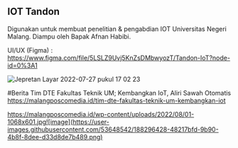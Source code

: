 ## IOT Tandon
Digunakan untuk membuat penelitian & pengabdian IOT Universitas Negeri Malang. 
Diampu oleh Bapak Afnan Habibi. 

UI/UX (Figma) : https://www.figma.com/file/5LSLZ9Uvj5KnZsDMbwyozT/Tandon-IoT?node-id=0%3A1 

![Jepretan Layar 2022-07-27 pukul 17 02 23](https://user-images.githubusercontent.com/53648542/181220754-9e932b09-9adf-4bd5-a874-8ee8bfe229c3.png)

#Berita 
Tim DTE Fakultas Teknik UM; Kembangkan IoT, Aliri Sawah Otomatis
https://malangposcomedia.id/tim-dte-fakultas-teknik-um-kembangkan-iot

https://malangposcomedia.id/wp-content/uploads/2022/08/01-1068x601.jpg![image](https://user-images.githubusercontent.com/53648542/188296428-48217bfd-9b90-4b8f-8dee-d33d8de7b489.png)

 
